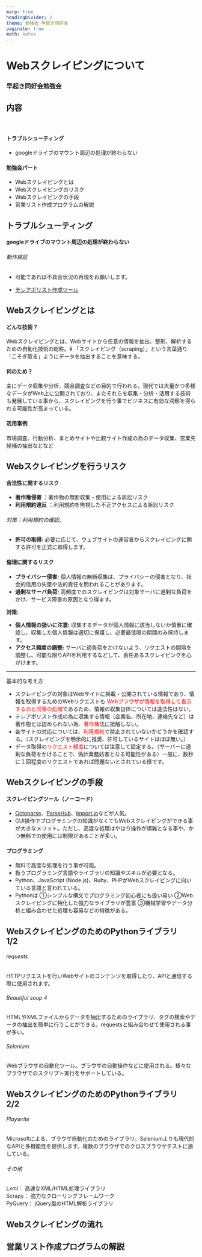 ```yaml
---
marp: true
headingDivider: 2
theme: 勉強会_早起き同好会
paginate: true
math: katex
---
```


# Webスクレイピングについて

<!-- _class: title -->
<!-- _paginate: false -->

### 早起き同好会勉強会

## 内容
　　
#### トラブルシューティング

- googleドライブのマウント周辺の処理が終わらない

#### 勉強会パート

- Webスクレイピングとは
- Webスクレイピングのリスク
- Webスクレイピングの手段
- 営業リスト作成プログラムの解説

## トラブルシューティング

#### googleドライブのマウント周辺の処理が終わらない

###### 動作検証

- 可能であれば不具合状況の再現をお願いします。

- [テレアポリスト作成ツール](https://colab.research.google.com/drive/1EZkC1tRD60KzuEpD0mRvLZ3lUp1NujWT?usp=sharing#scrollTo=-UwKNoQw1E6d)

## Webスクレイピングとは

#### どんな技術？

Webスクレイピングとは、Webサイトから任意の情報を抽出、整形、解析するための自動化技術の総称。¥
「スクレイピング（scraping）」という言葉通り「こそぎ取る」ようにデータを抽出することを意味する。

#### 何のため？

主にデータ収集や分析、競合調査などの目的で行われる。現代では大量かつ多様なデータがWeb上に公開されており、またそれらを収集・分析・活用する技術も発展している事から、スクレイピングを行う事でビジネスに有効な洞察を得られる可能性が高まっている。

#### 活用事例

市場調査、行動分析、まとめサイトや比較サイト作成の為のデータ収集、営業先候補の抽出などなど

## Webスクレイピングを行うリスク

#### 合法性に関するリスク

- **著作権侵害** ：著作物の無断収集・使用による訴訟リスク
- **利用規約違反** ：利用規約を無視した不正アクセスによる訴訟リスク

###### 対策：利用規約の確認、
- **許可の取得:** 必要に応じて、ウェブサイトの運営者からスクレイピングに関する許可を正式に取得します。

#### 倫理に関するリスク

- **プライバシー侵害:** 個人情報の無断収集は、プライバシーの侵害となり、社会的信用の失墜や法的責任を問われることがあります。
- **過剰なサーバ負荷:** 高頻度でのスクレイピングは対象サーバに過剰な負荷をかけ、サービス障害の原因となり得ます。

**対策:**
- **個人情報の扱いに注意:** 収集するデータが個人情報に該当しないか慎重に確認し、収集した個人情報は適切に保護し、必要最低限の期間のみ保持します。
- **アクセス頻度の調整:** サーバに過負荷をかけないよう、リクエストの間隔を調整し、可能な限りAPIを利用するなどして、責任あるスクレイピングを心がけます。

---
基本的な考え方

- スクレイピングの対象はWebサイトに掲載・公開されている情報であり、情報を取得するためのWebリクエストも <font color="#ff0000"> Webブラウザが情報を取得して表示するのと同等の処理</font>であるため、情報の収集自体については違法性はない。
- テレアポリスト作成の為に収集する情報（企業名、所在地、連絡先など）は著作物とは認められない為、<font color="#ff0000">著作権</font>法に抵触しない。
- 各サイトの対応については、<font color="#ff0000">利用規約</font>で禁止されていないかどうかを確認する。（スクレイピングを明示的に推奨、許可しているサイトはほぼ無い。）
- データ取得の<font color="#ff0000">リクエスト頻度</font>については注意して設定する。（サーバーに過剰な負荷をかけることで、偽計業務妨害となる可能性がある）一般に、数秒に１回程度のリクエストであれば問題ないとされている様です。

## Webスクレイピングの手段

#### スクレイピングツール（ノーコード）

- [Octoparse](https://www.octoparse.jp/)、[ParseHub](https://www.parsehub.com/)、[Import.io](https://www.import.io/)などが人気。
- GUI操作でプログラミングの知識がなくてもWebスクレイピングができる事が大きなメリット。ただし、高度な処理はやはり操作が煩雑となる事や、かつ無料での使用には制限があることが多い。

#### プログラミング

- 無料で高度な処理を行う事が可能。
- 扱うプログラミング言語やライブラリの知識やスキルが必要となる。
- Python、JavaScript (Node.js)、Ruby、PHPがWebスクレイピングに向いている言語と言われている。
- Pythonは ①シンプルな構文でプログラミング初心者にも扱い易い ②Webスクレイピングに特化した強力なライブラリが豊富 ③機械学習やデータ分析と組み合わせた処理も容易などの特徴がある。

## WebスクレイピングのためのPythonライブラリ　1/2

###### requests

HTTPリクエストを行いWebサイトのコンテンツを取得したり、APIと通信する際に使用されます。

###### Beautiful soup 4

HTMLやXMLファイルからデータを抽出するためのライブラリ、タグの検索やデータの抽出を簡単に行うことができる。requestsと組み合わせて使用される事が多い。

###### Selenium

Webブラウザの自動化ツール。ブラウザの自動操作などに使用される。様々なブラウザでのスクリプト実行をサポートしている。

## WebスクレイピングのためのPythonライブラリ　2/2

###### Playwrite

Microsoftによる、ブラウザ自動化のためのライブラリ。Seleniumよりも現代的なAPIと多機能性を提供します。複数のブラウザでのクロスブラウザテストに適している。

###### その他

Lxml： 高速なXML/HTML処理ライブラリ\
Scrapy： 強力なクローリングフレームワーク\
PyQuery： jQuery風のHTML解析ライブラリ

## Webスクレイピングの流れ

## 営業リスト作成プログラムの解説
